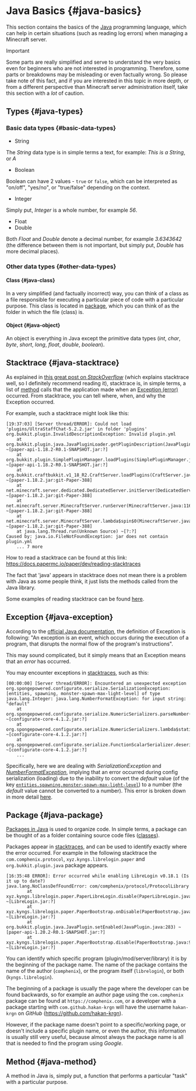 # Java Basics {#java-basics}
This section contains the basics of the [Java](../administration/java.md) programming language, which can help in certain situations (such as reading log errors) when managing a Minecraft server.

> [!IMPORTANT]
> Some parts are really simplified and serve to understand the very basics even for beginners who are not interested in programming. Therefore, some parts or breakdowns may be misleading or even factually wrong. So please take note of this fact, and if you are interested in this topic in more depth, or from a different perspective than Minecraft server administration itself, take this section with a *lot* of caution.

## Types {#java-types}
### Basic data types {#basic-data-types}
- String

The *String* data type is in simple terms a text, for example: *This is a String*, or *A*

- Boolean

Boolean can have 2 values - `true` or `false`, which can be interpreted as "on/off", "yes/no", or "true/false" depending on the context.

- Integer

Simply put, *Integer* is a whole number, for example *56*.

- Float
- Double

Both *Float* and *Double* denote a decimal number, for example *3.6343642* (the difference between them is not important, but simply put, *Double* has more decimal places).

### Other data types {#other-data-types}
#### Class {#java-class}
In a very simplified (and factually incorrect) way, you can think of a class as a file responsible for executing a particular piece of code with a particular purpose. This class is located in [package](#java-package), which you can think of as the folder in which the file (class) is.

#### Object {#java-object}
An object is everything in Java except the primitive data types (*int*, *char*, *byte*, *short*, *long*, *float*, *double*, *boolean*).

## Stacktrace {#java-stacktrace}
As explained in [this great post on *StackOverflow*](https://stackoverflow.com/a/3988794) (which explains stacktrace well, so I definitely recommend reading it), stacktrace is, in simple terms, a list of [method](#java-method) calls that the application made when an [Exception (error)](#java-exception) occurred. From stacktrace, you can tell where, when, and why the Exception occurred.

For example, such a stacktrace might look like this:

```log
[19:37:03] [Server thread/ERROR]: Could not load 'plugins/UltraStaffChat-5.2.2.jar' in folder 'plugins'
org.bukkit.plugin.InvalidDescriptionException: Invalid plugin.yml
	at org.bukkit.plugin.java.JavaPluginLoader.getPluginDescription(JavaPluginLoader.java:178) ~[paper-api-1.18.2-R0.1-SNAPSHOT.jar:?]
	at org.bukkit.plugin.SimplePluginManager.loadPlugins(SimplePluginManager.java:159) ~[paper-api-1.18.2-R0.1-SNAPSHOT.jar:?]
	at org.bukkit.craftbukkit.v1_18_R2.CraftServer.loadPlugins(CraftServer.java:418) ~[paper-1.18.2.jar:git-Paper-388]
	at net.minecraft.server.dedicated.DedicatedServer.initServer(DedicatedServer.java:288) ~[paper-1.18.2.jar:git-Paper-388]
	at net.minecraft.server.MinecraftServer.runServer(MinecraftServer.java:1164) ~[paper-1.18.2.jar:git-Paper-388]
	at net.minecraft.server.MinecraftServer.lambda$spin$0(MinecraftServer.java:316) ~[paper-1.18.2.jar:git-Paper-388]
	at java.lang.Thread.run(Unknown Source) ~[?:?]
Caused by: java.io.FileNotFoundException: jar does not contain plugin.yml
	... 7 more
```

How to read a stacktrace can be found at this link: <https://docs.papermc.io/paper/dev/reading-stacktraces>

The fact that 'java' appears in stacktrace does not mean there is a problem with Java as some people think, it just lists the methods called from the Java library.

Some examples of reading stacktrace can be found [here](../problem-solving/how-to-deal-with-issues.md#how-to-read-stacktrace).

## Exception {#java-exception}
According to the [official Java documentation](https://docs.oracle.com/javase/tutorial/essential/exceptions/definition.html), the definition of Exception is following: "An exception is an event, which occurs during the execution of a program, that disrupts the normal flow of the program's instructions".

This may sound complicated, but it simply means that an Exception means that an _error_ has occurred.

You may encounter exceptions in [stacktraces](#java-stacktrace), such as this:

```log
[00:00:00] [Server thread/ERROR]: Encountered an unexpected exception
org.spongepowered.configurate.serialize.SerializationException: [entities, spawning, monster-spawn-max-light-level] of type java.lang.Integer: java.lang.NumberFormatException: for input string: "default"
	at org.spongepowered.configurate.serialize.NumericSerializers.parseNumber(NumericSerializers.java:346) ~[configurate-core-4.1.2.jar:?]
	at org.spongepowered.configurate.serialize.NumericSerializers.lambda$static$9(NumericSerializers.java:254) ~[configurate-core-4.1.2.jar:?]
	at org.spongepowered.configurate.serialize.FunctionScalarSerializer.deserialize(FunctionScalarSerializer.java:40) ~[configurate-core-4.1.2.jar:?]
	...
```

Specifically, here we are dealing with *SerializationException* and [*NumberFormatException*](https://docs.oracle.com/javase/8/docs/api/java/lang/NumberFormatException.html), implying that an error occurred during config serialization (loading) due to the inability to convert the *default* value (of the key [`entities.spawning.monster-spawn-max-light-level`](https://docs.papermc.io/paper/reference/world-configuration#entities_spawning_monster_spawn_max_light_level)) to a number (the *default* value cannot be converted to a number). This error is broken down in more detail [here](how-to-deal-with-issues.md#stacktrace-example-1).

## Package {#java-package}
[Packages in Java](https://docs.oracle.com/javase/tutorial/java/concepts/package.html) is used to organize code. In simple terms, a package can be thought of as a folder containing source code files ([classes](#java-class)).

Packages appear in [stacktraces](#java-stacktrace), and can be used to identify exactly where the error occurred. For example in the following stacktrace the `com.comphenix.protocol`, `xyz.kyngs.librelogin.paper` and `org.bukkit.plugin.java` package appears.

```log
[16:35:48 ERROR]: Error occurred while enabling LibreLogin v0.18.1 (Is it up to date?)
java.lang.NoClassDefFoundError: com/comphenix/protocol/ProtocolLibrary
        at xyz.kyngs.librelogin.paper.PaperLibreLogin.disable(PaperLibreLogin.java:109) ~[LibreLogin.jar:?]
        at xyz.kyngs.librelogin.paper.PaperBootstrap.onDisable(PaperBootstrap.java:87) ~[LibreLogin.jar:?]
        at org.bukkit.plugin.java.JavaPlugin.setEnabled(JavaPlugin.java:283) ~[paper-api-1.20.2-R0.1-SNAPSHOT.jar:?]
        at xyz.kyngs.librelogin.paper.PaperBootstrap.disable(PaperBootstrap.java:96) ~[LibreLogin.jar:?]
```

You can identify which specific program (plugin/mod/server/library) it is by the beginning of the package name. The name of the package contains the name of the author (`comphenix`), or the program itself (`librelogin`), or both (`kyngs.librelogin`).

The beginning of a package is usually the page where the developer can be found backwards, so for example an author page using the `com.comphenix` package can be found at `https://comphenix.com`, or a developer with a package starting with `com.github.hakan-krgn` will have the username `hakan-krgn` on *GitHub* (<https://github.com/hakan-krgn>).

However, if the package name doesn't point to a specific/working page, or doesn't include a specific plugin name, or even the author, this information is usually still very useful, because almost always the package name is all that is needed to find the program using *Google*.

## Method {#java-method}
A method in Java is, simply put, a function that performs a particular "task" with a particular purpose.